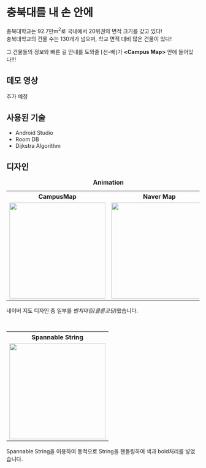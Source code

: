 ﻿# 충북대를 내 손 안에
충북대학교는 92.7만m<sup>2</sup>로 국내에서 20위권의 면적 크기를 갖고 있다!<br>
충북대학교의 건물 수는 130개가 넘으며, 학교 면적 대비 많은 건물이 있다!

그 건물들의 정보와 빠른 길 안내를 도와줄 &lceil;선-배&rfloor;가 **\<Campus Map\>** 안에 들어있다!!!

## 데모 영상
추가 예정
 
## 사용된 기술 
- Android Studio
- Room DB
- Dijkstra Algorithm

## 디자인
<table>
<caption>
	<strong> Animation</strong>
</caption>
<tr>
<th> CampusMap </th>
<th> Naver Map </th>
</tr>
<tr>
<td align="center"> <a><img src="https://user-images.githubusercontent.com/57510192/113973681-aa434e80-9877-11eb-82b6-f30b600b8a97.gif" width="250"/></a> </td>
<td align="center"> <a><img src="https://user-images.githubusercontent.com/57510192/113973678-a9aab800-9877-11eb-8ddc-b6ff4b749537.gif" width="250"/></a> </td>
</tr>
</table>
네이버 지도 디자인 중 일부를 <i>벤치마킹(클론코딩)</i>했습니다.
<br>
<br>

<table>
<caption>
<tr>
<th>Spannable String</th>
</tr>
<tr>
<td align="center"> <a><img src="https://user-images.githubusercontent.com/57510192/113974919-b03a2f00-9879-11eb-9c4b-29339828804e.gif" width="250"/></a> </td>
</tr>
</table>
Spannable String을 이용하여 동적으로 String을 핸들링하여 색과 bold처리를 넣었습니다.
